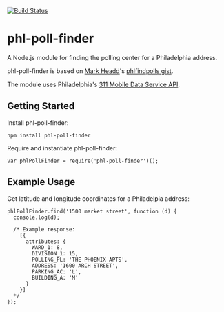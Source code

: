 [![Build Status](https://secure.travis-ci.org/mdb/phl-poll-finder.png?branch=master)](https://travis-ci.org/mdb/phl-poll-finder)

# phl-poll-finder

A Node.js module for finding the polling center for a Philadelphia address.

phl-poll-finder is based on [Mark Headd](http://twitter.com/mheadd)'s [phlfindpolls gist](https://gist.github.com/4015200).

The module uses Philadelphia's [311 Mobile Data Service API](http://services.phila.gov/ULRS311).

## Getting Started

Install phl-poll-finder:

    npm install phl-poll-finder

Require and instantiate phl-poll-finder:
  
    var phlPollFinder = require('phl-poll-finder')();

## Example Usage

Get latitude and longitude coordinates for a Philadelpia address:

    phlPollFinder.find('1500 market street', function (d) {
      console.log(d);

      /* Example response:
        [{
          attributes: {
            WARD_1: 8,
            DIVISION_1: 15,
            POLLING_PL: 'THE PHOENIX APTS',
            ADDRESS: '1600 ARCH STREET',
            PARKING_AC: 'L',
            BUILDING_A: 'M'
          }
        }]
      */
    });
